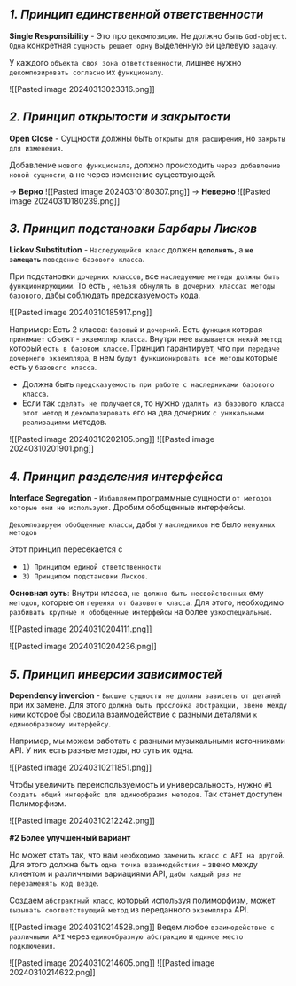 ## _1. Принцип единственной ответственности_

**Single Responsibility** - Это про `декомпозицию`. Не должно быть `God-object`. 
`Одна` конкретная `сущность решает одну` выделенную ей целевую `задачу`.

У каждого `объекта своя зона ответственности`, лишнее нужно `декомпозировать согласно` их `функционалу`.

![[Pasted image 20240313023316.png]]

## _2. Принцип открытости и закрытости_

**Open Close** - Сущности должны быть `открыты для расширения`, но `закрыты для изменения`.

Добавление `нового функционала`, должно происходить `через добавление новой сущности`, а не через изменение существующей. 

-> **Верно**
![[Pasted image 20240310180307.png]]
-> **Неверно**
![[Pasted image 20240310180239.png]]

## _3. Принцип подстановки Барбары Лисков_

**Lickov Substitution** - `Наследующийся класс` должен **`дополнять`**, а **`не замещать`** `поведение базового класса`.

При подстановки `дочерних классов`, все `наследуемые методы должны быть функционирующими`. 
То есть , `нельзя обнулять в дочерних классах методы базового`, дабы соблюдать предсказуемость кода.


![[Pasted image 20240310185917.png]]

Например: 
Есть 2 класса: `базовый` и `дочерний`.
Есть `функция` которая `принимает` объект - `экземпляр класса`. Внутри нее `вызывается некий метод` который `есть в базовом классе`.
Принцип гарантирует, что `при передаче дочернего экземпляра`, в нем `будут функционировать все методы` которые есть у `базового класса`.

- Должна быть `предсказуемость при работе с наследниками базового класса`.
- Если так `сделать не получается`, то нужно `удалить из базового класса этот метод` и `декомпозировать` его на два дочерних `с уникальными реализациями` методов.

![[Pasted image 20240310202105.png]]
![[Pasted image 20240310201901.png]]

## _4. Принцип разделения интерфейса_

**Interface Segregation** - `Избавляем` программные сущности `от методов которые они не используют`. Дробим обобщенные интерфейсы.

`Декомпозируем обобщенные классы`, дабы у `наследников` не было `ненужных методов`

Этот принцип пересекается с
- `1) Принципом единой ответственности` 
- `3) Принципом подстановки Лисков`. 

**Основная суть**: Внутри класса, `не должно быть несвойственных` ему `методов`, которые он `перенял от базового класса`. Для этого, необходимо `разбивать крупные и обобщенные интерфейсы` на более `узкоспециальные`.

![[Pasted image 20240310204111.png]]

![[Pasted image 20240310204236.png]]

## _5. Принцип инверсии зависимостей_

**Dependency invercion** - `Высшие сущности не должны зависеть от деталей` при их замене. 
Для этого `должна быть прослойка абстракции, звено между ними` которое бы сводила взаимодействие с разными деталями `к единообразному интерфейсу`. 

Например, мы можем работать с разными музыкальными источниками API. 
У них есть разные методы, но суть их одна. 

![[Pasted image 20240310211851.png]]

Чтобы увеличить переиспользуемость и универсальность, нужно 
`#1 Создать общий интерфейс для единообразия методов`. 
Так станет доступен Полиморфизм.

![[Pasted image 20240310212242.png]]

**#2 Более улучшенный вариант**

Но может стать так, что нам `необходимо заменить класс с API на другой`. 
Для этого должна быть `одна точка взаимодействия` - звено между клиентом и различными вариациями API, `дабы каждый раз не перезаменять код везде`.

Создаем `абстрактный класс`, который используя полиморфизм, может` вызывать соответствующий метод` из переданного `экземпляра` API.

![[Pasted image 20240310214528.png]]
Ведем любое `взаимодействие с различными API` через `единообразную абстракцию` и `единое место подключения`.

![[Pasted image 20240310214605.png]]
![[Pasted image 20240310214622.png]]